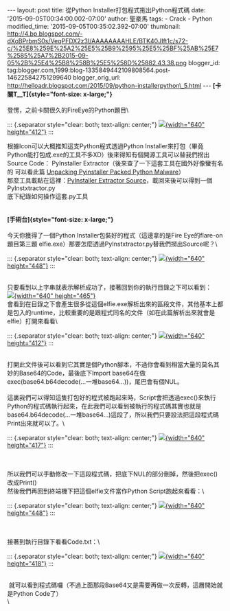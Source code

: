 \-\-- layout: post title: 從Python Installer打包程式拖出Python程式碼
date: \'2015-09-05T00:34:00.002-07:00\' author: 聖豪馬 tags: - Crack -
Python modified\_time: \'2015-09-05T00:35:02.392-07:00\' thumbnail:
http://4.bp.blogspot.com/-dXoBPrbmS0s/VeqPFDX2z3I/AAAAAAAAHLE/BTK40JIft1c/s72-c/%25E8%259E%25A2%25E5%25B9%2595%25E5%25BF%25AB%25E7%2585%25A7%2B2015-09-05%2B%25E4%25B8%258B%25E5%258D%25882.43.38.png
blogger\_id:
tag:blogger.com,1999:blog-1335849442109808564.post-146225842751299640
blogger\_orig\_url:
http://helloadr.blogspot.com/2015/09/python-installerpython\_5.html
\-\-- **[卡關T\_\_T]{style="font-size: x-large;"}**\
\
登愣，之前卡關很久的FireEye的Python題目\

::: {.separator style="clear: both; text-align: center;"}
[](https://www.blogger.com/blogger.g?blogID=1335849442109808564)[![](http://4.bp.blogspot.com/-dXoBPrbmS0s/VeqPFDX2z3I/AAAAAAAAHLE/BTK40JIft1c/s640/%25E8%259E%25A2%25E5%25B9%2595%25E5%25BF%25AB%25E7%2585%25A7%2B2015-09-05%2B%25E4%25B8%258B%25E5%258D%25882.43.38.png){width="640"
height="412"}](http://4.bp.blogspot.com/-dXoBPrbmS0s/VeqPFDX2z3I/AAAAAAAAHLE/BTK40JIft1c/s1600/%25E8%259E%25A2%25E5%25B9%2595%25E5%25BF%25AB%25E7%2585%25A7%2B2015-09-05%2B%25E4%25B8%258B%25E5%258D%25882.43.38.png)
:::

根據Icon可以大概推知這支Python程式透過Python
Installer來打包（畢竟Python能打包成.exe的工具不多XD）後來得知有個開源工具可以替我們撈出Source
Code： PyInstaller Extractor（後來查了一下這套工具在國外好像蠻有名的
可以看此篇 [Unpacking Pyinstaller Packed Python
Malware](http://sysforensics.org/2015/04/unpacking-pyinstaller-packed-python-malware/)）\
那麼工具載點在這裡：[PyInstaller Extractor
Source](http://sourceforge.net/projects/pyinstallerextractor/)，載回來後可以得到一個PyInstxtractor.py\
底下紀錄如何操作這套.py工具\
\
\
**[手術台]{style="font-size: x-large;"}**\
\
今天你獲得了一個Python Installer包裝好的程式（這邊拿的是Fire
Eye的flare-on題目第三題
elfie.exe）那要怎麼透過PyInstxtractor.py替我們撈出Source呢？\

::: {.separator style="clear: both; text-align: center;"}
[![](http://4.bp.blogspot.com/-XVlpTEX89XE/VeqaRJAlCUI/AAAAAAAAHLo/ESEcz1jGDk0/s640/%25E8%259E%25A2%25E5%25B9%2595%25E5%25BF%25AB%25E7%2585%25A7%2B2015-09-05%2B%25E4%25B8%258B%25E5%258D%25883.01.21.png){width="640"
height="448"}](http://4.bp.blogspot.com/-XVlpTEX89XE/VeqaRJAlCUI/AAAAAAAAHLo/ESEcz1jGDk0/s1600/%25E8%259E%25A2%25E5%25B9%2595%25E5%25BF%25AB%25E7%2585%25A7%2B2015-09-05%2B%25E4%25B8%258B%25E5%258D%25883.01.21.png)
:::

\
只要看到以上字串就表示解析成功了，接著回到你的執行目錄之下可以看到：\
[![](http://2.bp.blogspot.com/-Rv71nvYkTVw/VeqTbMUJv9I/AAAAAAAAHLQ/iEj0IVO1980/s640/%25E8%259E%25A2%25E5%25B9%2595%25E5%25BF%25AB%25E7%2585%25A7%2B2015-09-05%2B%25E4%25B8%258B%25E5%258D%25883.03.09.png){width="640"
height="465"}](http://2.bp.blogspot.com/-Rv71nvYkTVw/VeqTbMUJv9I/AAAAAAAAHLQ/iEj0IVO1980/s1600/%25E8%259E%25A2%25E5%25B9%2595%25E5%25BF%25AB%25E7%2585%25A7%2B2015-09-05%2B%25E4%25B8%258B%25E5%258D%25883.03.09.png)\
會看到在目錄之下會產生很多從這個elfie.exe解析出來的區段文件，其他基本上都是包入的runtime，比較重要的是跟程式同名的文件（如在此篇解析出來就會是elfie）打開來看看\

::: {.separator style="clear: both; text-align: center;"}
[![](http://2.bp.blogspot.com/-8pLTNZ05q_k/VeqaYnOiFhI/AAAAAAAAHLw/-J9-h1wVdhE/s640/%25E8%259E%25A2%25E5%25B9%2595%25E5%25BF%25AB%25E7%2585%25A7%2B2015-09-05%2B%25E4%25B8%258B%25E5%258D%25883.06.28.png){width="640"
height="412"}](http://2.bp.blogspot.com/-8pLTNZ05q_k/VeqaYnOiFhI/AAAAAAAAHLw/-J9-h1wVdhE/s1600/%25E8%259E%25A2%25E5%25B9%2595%25E5%25BF%25AB%25E7%2585%25A7%2B2015-09-05%2B%25E4%25B8%258B%25E5%258D%25883.06.28.png)
:::

\
打開此文件後可以看到它其實是個Python腳本，不過你會看到相當大量的莫名其妙的Base64的Code，最後底下Import
base64在做exec(base64.b64decode(\...一堆base64\...))，尾巴會有個NUL。\
\
這裏我們可以得知這隻打包好的程式被跑起來時，Script會把透過exec()來執行Python的程式碼執行起來，在此我們可以看到被執行的程式碼其實也就是base64.b64decode(\...一堆base64\...)這段了，所以我們只要設法把這段程式碼Print出來就可以了。\

::: {.separator style="clear: both; text-align: center;"}
[![](http://3.bp.blogspot.com/-AjVX90CJSvo/VeqahsjyZZI/AAAAAAAAHL4/DpQnwE0CJDY/s640/%25E8%259E%25A2%25E5%25B9%2595%25E5%25BF%25AB%25E7%2585%25A7%2B2015-09-05%2B%25E4%25B8%258B%25E5%258D%25883.30.28.png){width="640"
height="417"}](http://3.bp.blogspot.com/-AjVX90CJSvo/VeqahsjyZZI/AAAAAAAAHL4/DpQnwE0CJDY/s1600/%25E8%259E%25A2%25E5%25B9%2595%25E5%25BF%25AB%25E7%2585%25A7%2B2015-09-05%2B%25E4%25B8%258B%25E5%258D%25883.30.28.png)
:::

\
\
所以我們可以手動修改一下這段程式碼，把底下NUL的部分刪掉，然後把exec()改成Print()\
然後我們再回到終端機下把這個elfie文件當作Python Script跑起來看看：\

::: {.separator style="clear: both; text-align: center;"}
[](https://www.blogger.com/blogger.g?blogID=1335849442109808564)[](https://www.blogger.com/blogger.g?blogID=1335849442109808564)[![](http://1.bp.blogspot.com/-iVs3T7w41gk/Veqa46H0sdI/AAAAAAAAHMA/yUC5JsJG0f0/s640/%25E8%259E%25A2%25E5%25B9%2595%25E5%25BF%25AB%25E7%2585%25A7%2B2015-09-05%2B%25E4%25B8%258B%25E5%258D%25883.35.37.png){width="640"
height="448"}](http://1.bp.blogspot.com/-iVs3T7w41gk/Veqa46H0sdI/AAAAAAAAHMA/yUC5JsJG0f0/s1600/%25E8%259E%25A2%25E5%25B9%2595%25E5%25BF%25AB%25E7%2585%25A7%2B2015-09-05%2B%25E4%25B8%258B%25E5%258D%25883.35.37.png)
:::

\
\
接著到執行目錄下看看Code.txt：\

::: {.separator style="clear: both; text-align: center;"}
[![](http://2.bp.blogspot.com/-YQs5dYpcQ6w/VeqbA4yZ63I/AAAAAAAAHMI/u7DR3QUDYqk/s640/%25E8%259E%25A2%25E5%25B9%2595%25E5%25BF%25AB%25E7%2585%25A7%2B2015-09-05%2B%25E4%25B8%258B%25E5%258D%25883.19.06.png){width="640"
height="418"}](http://2.bp.blogspot.com/-YQs5dYpcQ6w/VeqbA4yZ63I/AAAAAAAAHMI/u7DR3QUDYqk/s1600/%25E8%259E%25A2%25E5%25B9%2595%25E5%25BF%25AB%25E7%2585%25A7%2B2015-09-05%2B%25E4%25B8%258B%25E5%258D%25883.19.06.png)
:::

\
 就可以看到程式碼囉（不過上面那段Base64又是需要再做一次反轉，這層開始就是Python
Code了）\
\
